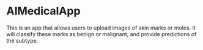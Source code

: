 # AIMedicalApp
This is an app that allows users to upload images of skin marks or moles. It will classify these marks as benign or malignant, and provide predictions of the subtype.